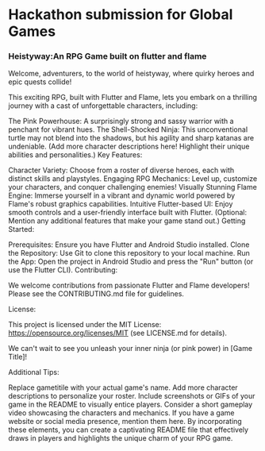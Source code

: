 

# Hackathon submission for Global Games 

###   Heistyway:An RPG Game built on flutter and flame 

Welcome, adventurers, to the world of heistyway, where quirky heroes and epic quests collide!

This exciting RPG, built with Flutter and Flame, lets you embark on a thrilling journey with a cast of unforgettable characters, including:

The Pink Powerhouse: A surprisingly strong and sassy warrior with a penchant for vibrant hues.
The Shell-Shocked Ninja: This unconventional turtle may not blend into the shadows, but his agility and sharp katanas are undeniable.
(Add more character descriptions here! Highlight their unique abilities and personalities.)
Key Features:

Character Variety: Choose from a roster of diverse heroes, each with distinct skills and playstyles.
Engaging RPG Mechanics: Level up, customize your characters, and conquer challenging enemies!
Visually Stunning Flame Engine: Immerse yourself in a vibrant and dynamic world powered by Flame's robust graphics capabilities.
Intuitive Flutter-based UI: Enjoy smooth controls and a user-friendly interface built with Flutter.
(Optional: Mention any additional features that make your game stand out.)
Getting Started:



Prerequisites: Ensure you have Flutter and Android Studio installed.
Clone the Repository: Use Git to clone this repository to your local machine.
Run the App: Open the project in Android Studio and press the "Run" button (or use the Flutter CLI).
Contributing:

We welcome contributions from passionate Flutter and Flame developers! Please see the CONTRIBUTING.md file for guidelines.

License:

This project is licensed under the MIT License: https://opensource.org/licenses/MIT (see LICENSE.md for details).

We can't wait to see you unleash your inner ninja (or pink power) in [Game Title]!

Additional Tips:

Replace gametitile with your actual game's name.
Add more character descriptions to personalize your roster.
Include screenshots or GIFs of your game in the README to visually entice players.
Consider a short gameplay video showcasing the characters and mechanics.
If you have a game website or social media presence, mention them here.
By incorporating these elements, you can create a captivating README file that effectively draws in players and highlights the unique charm of your RPG game.
